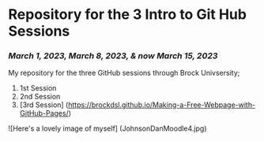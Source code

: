 # **Repository for the 3 Intro to Git Hub Sessions**
### *March 1, 2023, March 8, 2023, & now March 15, 2023*

My repository for the three GitHub sessions through Brock Univsersity;

1. 1st Session
2. 2nd Session
3. [3rd Session] (https://brockdsl.github.io/Making-a-Free-Webpage-with-GitHub-Pages/)

![Here's a lovely image of myself] (JohnsonDanMoodle4.jpg)
